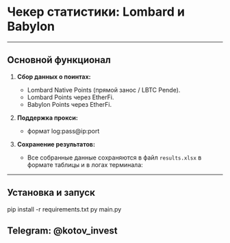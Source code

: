 # **Чекер статистики: Lombard и Babylon**

---

## **Основной функционал**
1. **Сбор данных о поинтах:**
   - Lombard Native Points (прямой занос / LBTC Pende).
   - Lombard Points через EtherFi.
   - Babylon Points через EtherFi.

2. **Поддержка прокси:**
   - формат log:pass@ip:port

3. **Сохранение результатов:**
   - Все собранные данные сохраняются в файл `results.xlsx` в формате таблицы и в логах терминала:

---

## **Установка и запуск**

pip install -r requirements.txt
py main.py

## **Telegram: @kotov_invest**
